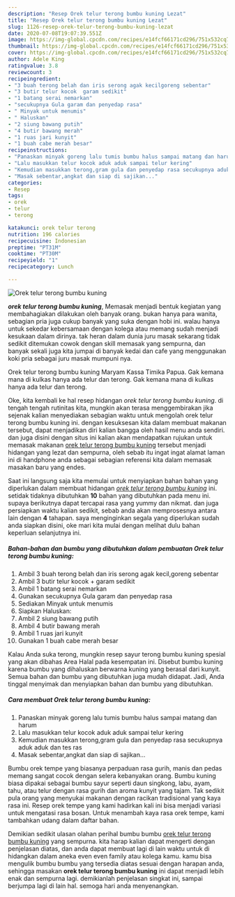 ```yaml
---
description: "Resep Orek telur terong bumbu kuning Lezat"
title: "Resep Orek telur terong bumbu kuning Lezat"
slug: 1126-resep-orek-telur-terong-bumbu-kuning-lezat
date: 2020-07-08T19:07:39.551Z
image: https://img-global.cpcdn.com/recipes/e14fcf66171cd296/751x532cq70/orek-telur-terong-bumbu-kuning-foto-resep-utama.jpg
thumbnail: https://img-global.cpcdn.com/recipes/e14fcf66171cd296/751x532cq70/orek-telur-terong-bumbu-kuning-foto-resep-utama.jpg
cover: https://img-global.cpcdn.com/recipes/e14fcf66171cd296/751x532cq70/orek-telur-terong-bumbu-kuning-foto-resep-utama.jpg
author: Adele King
ratingvalue: 3.8
reviewcount: 3
recipeingredient:
- "3 buah terong belah dan iris serong agak kecilgoreng sebentar"
- "3 butir telur kocok  garam sedikit"
- "1 batang serai nemarkan"
- "secukupnya Gula garam dan penyedap rasa"
- " Minyak untuk menumis"
- " Haluskan"
- "2 siung bawang putih"
- "4 butir bawang merah"
- "1 ruas jari kunyit"
- "1 buah cabe merah besar"
recipeinstructions:
- "Panaskan minyak goreng lalu tumis bumbu halus sampai matang dan harum"
- "Lalu masukkan telur kocok aduk aduk sampai telur kering"
- "Kemudian masukkan terong,gram gula dan penyedap rasa secukupnya aduk aduk dan tes ras"
- "Masak sebentar,angkat dan siap di sajikan..."
categories:
- Resep
tags:
- orek
- telur
- terong

katakunci: orek telur terong 
nutrition: 196 calories
recipecuisine: Indonesian
preptime: "PT31M"
cooktime: "PT30M"
recipeyield: "1"
recipecategory: Lunch

---
```



![Orek telur terong bumbu kuning](https://img-global.cpcdn.com/recipes/e14fcf66171cd296/751x532cq70/orek-telur-terong-bumbu-kuning-foto-resep-utama.jpg)

<b><i>orek telur terong bumbu kuning</i></b>, Memasak menjadi bentuk kegiatan yang membahagiakan dilakukan oleh banyak orang. bukan hanya para wanita, sebagian pria juga cukup banyak yang suka dengan hobi ini. walau hanya untuk sekedar kebersamaan dengan kolega atau memang sudah menjadi kesukaan dalam dirinya. tak heran dalam dunia juru masak sekarang tidak sedikit ditemukan cowok dengan skill memasak yang sempurna, dan banyak sekali juga kita jumpai di banyak kedai dan cafe yang menggunakan koki pria sebagai juru masak mumpuni nya.

Orek telur terong bumbu kuning Maryam Kassa Timika Papua. Gak kemana mana di kulkas hanya ada telur dan terong. Gak kemana mana di kulkas hanya ada telur dan terong.

Oke, kita kembali ke hal resep hidangan <i>orek telur terong bumbu kuning</i>. di tengah tengah rutinitas kita, mungkin akan terasa menggembirakan jika sejenak kalian menyediakan sebagian waktu untuk mengolah orek telur terong bumbu kuning ini. dengan kesuksesan kita dalam membuat makanan tersebut, dapat menjadikan diri kalian bangga oleh hasil menu anda sendiri. dan juga disini dengan situs ini kalian akan mendapatkan rujukan untuk memasak makanan <u>orek telur terong bumbu kuning</u> tersebut menjadi hidangan yang lezat dan sempurna, oleh sebab itu ingat ingat alamat laman ini di handphone anda sebagai sebagian referensi kita dalam memasak masakan baru yang endes.


Saat ini langsung saja kita memulai untuk menyiapkan bahan bahan yang diperlukan dalam membuat hidangan <u><i>orek telur terong bumbu kuning</i></u> ini. setidak tidaknya dibutuhkan <b>10</b> bahan yang dibutuhkan pada menu ini. supaya berikutnya dapat tercapai rasa yang yummy dan nikmat. dan juga persiapkan waktu kalian sedikit, sebab anda akan memprosesnya antara lain dengan <b>4</b> tahapan. saya menginginkan segala yang diperlukan sudah anda siapkan disini, oke mari kita mulai dengan melihat dulu bahan keperluan selanjutnya ini.

<!--inarticleads1-->

##### Bahan-bahan dan bumbu yang dibutuhkan dalam pembuatan Orek telur terong bumbu kuning:

1. Ambil 3 buah terong belah dan iris serong agak kecil,goreng sebentar
1. Ambil 3 butir telur kocok + garam sedikit
1. Ambil 1 batang serai nemarkan
1. Gunakan secukupnya Gula garam dan penyedap rasa
1. Sediakan  Minyak untuk menumis
1. Siapkan  Haluskan:
1. Ambil 2 siung bawang putih
1. Ambil 4 butir bawang merah
1. Ambil 1 ruas jari kunyit
1. Gunakan 1 buah cabe merah besar


Kalau Anda suka terong, mungkin resep sayur terong bumbu kuning spesial yang akan dibahas Area Halal pada kesempatan ini. Disebut bumbu kuning karena bumbu yang dihaluskan berwarna kuning yang berasal dari kunyit. Semua bahan dan bumbu yang dibutuhkan juga mudah didapat. Jadi, Anda tinggal menyimak dan menyiapkan bahan dan bumbu yang dibutuhkan. 

<!--inarticleads2-->

##### Cara membuat Orek telur terong bumbu kuning:

1. Panaskan minyak goreng lalu tumis bumbu halus sampai matang dan harum
1. Lalu masukkan telur kocok aduk aduk sampai telur kering
1. Kemudian masukkan terong,gram gula dan penyedap rasa secukupnya aduk aduk dan tes ras
1. Masak sebentar,angkat dan siap di sajikan...


Bumbu orek tempe yang biasanya perpaduan rasa gurih, manis dan pedas memang sangat cocok dengan selera kebanyakan orang. Bumbu kuning biasa dipakai sebagai bumbu sayur seperti daun singkong, labu, ayam, tahu, atau telur dengan rasa gurih dan aroma kunyit yang tajam. Tak sedikit pula orang yang menyukai makanan dengan racikan tradisional yang kaya rasa ini. Resep orek tempe yang kami hadirkan kali ini bisa menjadi variasi untuk mengatasi rasa bosan. Untuk menambah kaya rasa orek tempe, kami tambahkan udang dalam daftar bahan. 

Demikian sedikit ulasan olahan perihal bumbu bumbu <u>orek telur terong bumbu kuning</u> yang sempurna. kita harap kalian dapat mengerti dengan penjelasan diatas, dan anda dapat membuat lagi di lain waktu untuk di hidangkan dalam aneka even even family atau kolega kamu. kamu bisa mengulik bumbu bumbu yang tersedia diatas sesuai dengan harapan anda, sehingga masakan <b>orek telur terong bumbu kuning</b> ini dapat menjadi lebih enak dan sempurna lagi. demikianlah penjelasan singkat ini, sampai berjumpa lagi di lain hal. semoga hari anda menyenangkan.
